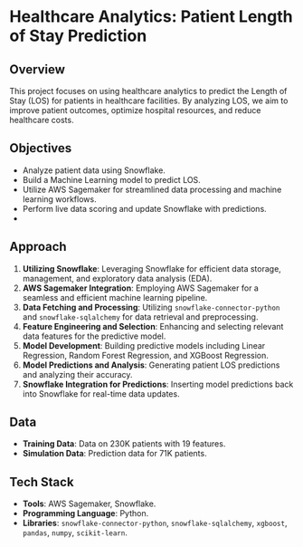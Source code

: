 # Healthcare Analytics: Patient Length of Stay Prediction

## Overview

This project focuses on using healthcare analytics to predict the Length of Stay (LOS) for patients in healthcare facilities. By analyzing LOS, we aim to improve patient outcomes, optimize hospital resources, and reduce healthcare costs.

## Objectives

- Analyze patient data using Snowflake.
- Build a Machine Learning model to predict LOS.
- Utilize AWS Sagemaker for streamlined data processing and machine learning workflows.
- Perform live data scoring and update Snowflake with predictions.
- 
## Approach

1. **Utilizing Snowflake**: Leveraging Snowflake for efficient data storage, management, and exploratory data analysis (EDA).
2. **AWS Sagemaker Integration**: Employing AWS Sagemaker for a seamless and efficient machine learning pipeline.
3. **Data Fetching and Processing**: Utilizing `snowflake-connector-python` and `snowflake-sqlalchemy` for data retrieval and preprocessing.
4. **Feature Engineering and Selection**: Enhancing and selecting relevant data features for the predictive model.
5. **Model Development**: Building predictive models including Linear Regression, Random Forest Regression, and XGBoost Regression.
6. **Model Predictions and Analysis**: Generating patient LOS predictions and analyzing their accuracy.
7. **Snowflake Integration for Predictions**: Inserting model predictions back into Snowflake for real-time data updates.

## Data

- **Training Data**: Data on 230K patients with 19 features.
- **Simulation Data**: Prediction data for 71K patients.

## Tech Stack

- **Tools**: AWS Sagemaker, Snowflake.
- **Programming Language**: Python.
- **Libraries**: `snowflake-connector-python`, `snowflake-sqlalchemy`, `xgboost`, `pandas`, `numpy`, `scikit-learn`.

